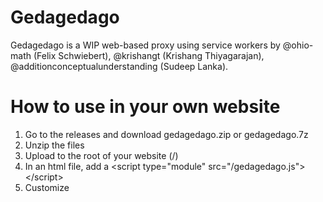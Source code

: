 # Gedagedago
Gedagedago is a WIP web-based proxy using service workers by @ohio-math (Felix Schwiebert),
@krishangt (Krishang Thiyagarajan),
@additionconceptualunderstanding (Sudeep Lanka).
# How to use in your own website
1. Go to the releases and download gedagedago.zip or gedagedago.7z<br>
2. Unzip the files<br>
3. Upload to the root of your website (/)<br>
4. In an html file, add a &lt;script type="module" src="/gedagedago.js"&gt;&lt;/script&gt;<br>
5. Customize
